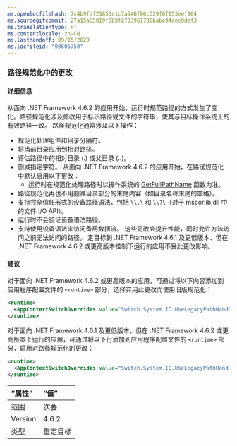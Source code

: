 ```yaml
---
ms.openlocfilehash: 7c4b9faf25853c1c7a546f06c329f6f153eef904
ms.sourcegitcommit: 27a15a55019f6b5f2733961738babe94aec0def3
ms.translationtype: HT
ms.contentlocale: zh-CN
ms.lasthandoff: 09/15/2020
ms.locfileid: "90606750"
---
```

### <a name="changes-in-path-normalization"></a>路径规范化中的更改

#### <a name="details"></a>详细信息

从面向 .NET Framework 4.6.2 的应用开始，运行时规范路径的方式发生了变化。路径规范化涉及修改用于标识路径或文件的字符串，使其与目标操作系统上的有效路径一致。 路径规范化通常涉及以下操作：

- 规范化处理组件和目录分隔符。
- 将当前目录应用到相对路径。
- 评估路径中的相对目录 (.) 或父目录 (..)。
- 删减指定字符。
从面向 .NET Framework 4.6.2 的应用开始，在路径规范化中默认启用以下更改：
  - 运行时在规范化处理路径时以操作系统的 [GetFullPathName](/windows/desktop/api/fileapi/nf-fileapi-getfullpathnamew) 函数为准。
- 路径规范化再也不用删减目录部分的末尾内容（如目录名称末尾的空格）。
- 支持完全信任形式的设备路径语法，包括 `\\.\` 和 `\\?\`（对于 mscorlib.dll 中的文件 I/O API）。
- 运行时不会验证设备语法路径。
- 支持使用设备语法来访问备用数据流。
这些更改会提升性能，同时允许方法访问之前无法访问的路径。 定目标到 .NET Framework 4.6.1 及更低版本、但在 .NET Framework 4.6.2 或更高版本控制下运行的应用不受此更改影响。

#### <a name="suggestion"></a>建议

对于面向 .NET Framework 4.6.2 或更高版本的应用，可通过将以下内容添加到应用程序配置文件的 `<runtime>` 部分，选择弃用此更改而使用旧版规范化：

```xml
<runtime>
  <AppContextSwitchOverrides value="Switch.System.IO.UseLegacyPathHandling=true" />
</runtime>
```

对于面向 .NET Framework 4.6.1 及更低版本，但在 .NET Framework 4.6.2 或更高版本上运行的应用，可通过将以下行添加到应用程序配置文件的 `<runtime>` 部分，启用对路径规范化的更改：

```xml
<runtime>
  <AppContextSwitchOverrides value="Switch.System.IO.UseLegacyPathHandling=false" />
</runtime>
```

| “属性”    | “值”       |
|:--------|:------------|
| 范围   | 次要       |
| Version | 4.6.2       |
| 类型    | 重定目标 |
